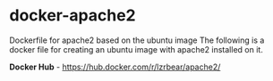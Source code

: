 # docker-apache2
Dockerfile for apache2 based on the ubuntu image
The following is a docker file for creating an ubuntu image with apache2 installed on it.

**Docker Hub** - https://hub.docker.com/r/lzrbear/apache2/

